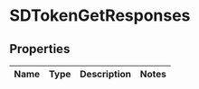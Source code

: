 # SDTokenGetResponses

## Properties
Name | Type | Description | Notes
------------ | ------------- | ------------- | -------------
